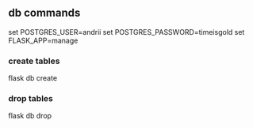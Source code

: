 ## db commands

set POSTGRES_USER=andrii
set POSTGRES_PASSWORD=timeisgold
set FLASK_APP=manage

### create tables
flask db create

### drop tables
flask db drop